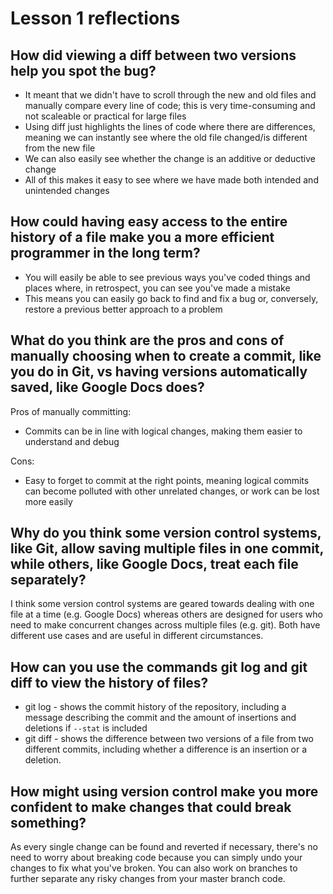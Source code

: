 # Lesson 1 reflections

## How did viewing a diff between two versions help you spot the bug?
* It meant that we didn't have to scroll through the new and old files and manually compare every line of code; this is very time-consuming and not scaleable or practical for large files
* Using diff just highlights the lines of code where there are differences, meaning we can instantly see where the old file changed/is different from the new file
* We can also easily see whether the change is an additive or deductive change
* All of this makes it easy to see where we have made both intended and unintended changes

## How could having easy access to the entire history of a file make you a more efficient programmer in the long term?
* You will easily be able to see previous ways you've coded things and places where, in retrospect, you can see you've made a mistake
* This means you can easily go back to find and fix a bug or, conversely, restore a previous better approach to a problem

## What do you think are the pros and cons of manually choosing when to create a commit, like you do in Git, vs having versions automatically saved, like Google Docs does?
Pros of manually committing:
* Commits can be in line with logical changes, making them easier to understand and debug

Cons:
* Easy to forget to commit at the right points, meaning logical commits can become polluted with other unrelated changes, or work can be lost more easily

## Why do you think some version control systems, like Git, allow saving multiple files in one commit, while others, like Google Docs, treat each file separately?
I think some version control systems are geared towards dealing with one file at a time (e.g. Google Docs) whereas others are designed for users who need to make concurrent changes across multiple files (e.g. git). Both have different use cases and are useful in different circumstances.

## How can you use the commands git log and git diff to view the history of files?
* git log - shows the commit history of the repository, including a message describing the commit and the amount of insertions and deletions if `--stat` is included
* git diff - shows the difference between two versions of a file from two different commits, including whether a difference is an insertion or a deletion.

## How might using version control make you more confident to make changes that could break something?
As every single change can be found and reverted if necessary, there's no need to worry about breaking code because you can simply undo your changes to fix what you've broken. You can also work on branches to further separate any risky changes from your master branch code.
